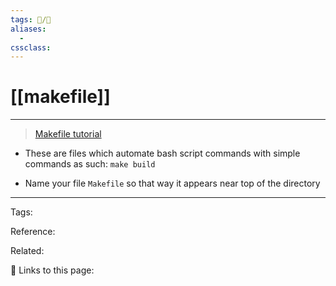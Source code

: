 ```yaml
---
tags: 📝/🌱
aliases:
  -
cssclass:
---
```


# [[makefile]]

---

> [Makefile tutorial](https://makefiletutorial.com/)

- These are files which automate bash script commands with simple commands as such: `make build`

- Name your file `Makefile` so that way it appears near top of the directory



---



Tags:

Reference:

Related:


🔗 Links to this page:

